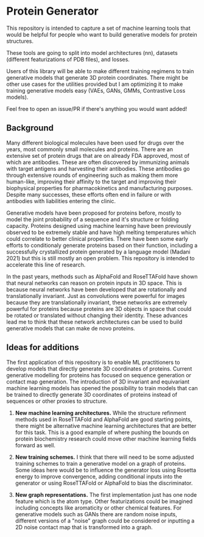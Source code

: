 # Protein Generator


This repository is intended to capture a set of machine learning tools that would be helpful for people who want to build generative models for protein structures. 

These tools are going to split into model architectures (nn), datasets (different featurizations of PDB files), and losses.

Users of this library will be able to make different training regimens to train generative models that generate 3D protein coordinates. There might be other use cases for the utilities provided but I am optimizing it to make training generative models easy (VAEs, GANs, GMMs, Contrastive Loss models). 

Feel free to open an issue/PR if there's anything you would want added!

## Background

Many different biological molecules have been used for drugs over the years, most commonly small molecules and proteins. There are an extensive set of protein drugs that are on already FDA approved, most of which are antibodies. These are often discovered by immunizing animals with target antigens and harvesting their antibodies. These antibodies go through extensive rounds of engineering such as making them more human-like, improving their affinity to the target and improving their biophysical properties for pharmacokinetics and manufacturing purposes. Despite many successes, these efforts often end in failure or with antibodies with liabilities entering the clinic. 

Generative models have been proposed for proteins before, mostly to model the joint probability of a sequence and it's structure or folding capacity. Proteins designed using machine learning have been previously observed to be extremely stable and have high melting temperatures which could correlate to better clinical properties. There have been some early efforts to conditionaly generate proteins based on their function, including a successfully crystallized protein generated by a language model (Madani 2021) but this is still mostly an open problem. This repository is intended to accelerate this line of research.  

In the past years, methods such as AlphaFold and RoseTTAFold have shown that neural networks can reason on protein inputs in 3D space. This is because neural networks have been developed that are rotationally and translationally invariant. Just as convolutions were powerful for images because they are translationally invariant, these networks are extremely powerful for proteins because proteins are 3D objects in space that could be rotated or translated without changing their identity. These advances lead me to think that these network architectures can be used to build generative models that can make de novo proteins. 

## Ideas for additions

The first application of this repository is to enable ML practitioners to develop models that directly generate 3D coordinates of proteins. Current generative modelling for proteins has focused on sequence generation or contact map generation. The introduction of 3D invariant and equivariant machine learning models has opened the possibility to train models that can be trained to directly generate 3D coordinates of proteins instead of sequences or other proxies to structure.

1. <b>New machine learning architectures.</b> While the structure refinment methods used in RoseTTAFold and AlphaFold are good starting points, there might be alternative machine learning architectures that are better for this task. This is a good example of where pushing the bounds on protein biochemistry research could move other machine learning fields forward as well.

2. <b>New training schemes.</b> I think that there will need to be some adjusted training schemes to train a generative model on a graph of proteins. Some ideas here would be to influence the generator loss using Rosetta energy to improve convergence, adding conditional inputs into the generator or using RoseTTAFold or AlphaFold to bias the discriminator. 

3. <b>New graph representations.</b> The first implementation just has one node feature which is the atom type. Other featurizations could be imagined including concepts like aromaticity or other chemical features. For generative models such as GANs there are random noise inputs, different versions of a "noise" graph could be considered or inputting a 2D noise contact map that is transformed into a graph. 
